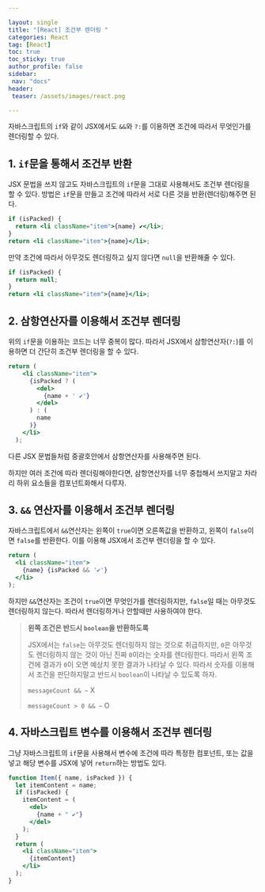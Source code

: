 ```yaml
---

layout: single
title: "[React] 조건부 렌더링 "
categories: React
tag: [React]
toc: true
toc_sticky: true
author_profile: false
sidebar:
 nav: "docs"
header:
 teaser: /assets/images/react.png

---
```


자바스크립트의 `if`와 같이 JSX에서도 `&&`와 `?:`를 이용하면 조건에 따라서 무엇인가를 렌더링할 수 있다.

## 1. `if`문을 통해서 조건부 반환

JSX 문법을 쓰지 않고도 자바스크립트의 `if`문을 그대로 사용해서도 조건부 렌더링을 할 수 있다. 방법은 `if`문을 만들고 조건에 따라서 서로 다른 것을 반환(렌더링)해주면 된다.

```jsx
if (isPacked) {
  return <li className="item">{name} ✔</li>;
}
return <li className="item">{name}</li>;
```

만약 조건에 따라서 아무것도 렌더링하고 싶지 않다면 `null`을 반환해줄 수 있다.

```jsx
if (isPacked) {
  return null;
}
return <li className="item">{name}</li>;
```

## 2. 삼항연산자를 이용해서 조건부 렌더링

위의 `if`문을 이용하는 코드는 너무 중복이 많다. 따라서 JSX에서 삼항연산자(`?:`)를 이용하면 더 간단히 조건부 렌더링을 할 수 있다.

```jsx
return (
    <li className="item">
      {isPacked ? (
        <del>
          {name + ' ✔'}
        </del>
      ) : (
        name
      )}
    </li>
  );
```

다른 JSX 문법들처럼 중괄호안에서 삼항연산자를 사용해주면 된다. 

하지만 여러 조건에 따라 렌더링해야한다면, 삼항연산자를 너무 중첩해서 쓰지말고 차라리 하위 요소들을 컴포넌트화해서 다루자. 

## 3. `&&` 연산자를 이용해서 조건부 렌더링

자바스크립트에서 `&&`연산자는 왼쪽이 `true`이면 오른쪽값을 반환하고, 왼쪽이 `false`이면 `false`를 반환한다. 이를 이용해 JSX에서 조건부 렌더링을 할 수 있다. 

```jsx
return (
  <li className="item">
    {name} {isPacked && '✔'}
  </li>
);
```

하지만 `&&`연산자는 조건이 `true`이면 무엇인가를 렌더링하지만, `false`일 때는 아무것도 렌더링하지 않는다. 따라서 렌더링하거나 안할때만 사용하여야 한다. 

> **왼쪽 조건은 반드시 `boolean`을 반환하도록**
> 
> JSX에서는 `false`는 아무것도 렌더링하지 않는 것으로 취급하지만, `0`은 아무것도 렌더링하지 않는 것이 아닌 진짜 `0`이라는 숫자를 렌더링한다. 따라서 왼쪽 조건에 결과가 `0`이 오면 예상치 못한 결과가 나타날 수 있다. 따라서 숫자를 이용해서 조건을 판단하지말고 반드시 `boolean`이 나타날 수 있도록 하자.
> 
> `messageCount && ~` X
> 
> `messageCount > 0 && ~` O

## 4. 자바스크립트 변수를 이용해서 조건부 렌더링

그냥 자바스크립트의 `if`문을 사용해서 변수에 조건에 따라 특정한 컴포넌트, 또는 값을 넣고 해당 변수를 JSX에 넣어 `return`하는 방법도 있다.

```jsx
function Item({ name, isPacked }) {
  let itemContent = name;
  if (isPacked) {
    itemContent = (
      <del>
        {name + " ✔"}
      </del>
    );
  }
  return (
    <li className="item">
      {itemContent}
    </li>
  );
}
```


